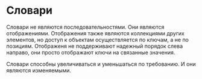# Словари

Словари не являются последовательностями. Они являются отображениями. Отображения также являются коллекциями других элементов, но доступ к объектам осуществляется по ключам, а не по позициям. Отображеня не поддерживают надежный порядок слева направо, они просто отображают ключи на связанные значения.

Словари способны увеличиваться и уменьшаться по требованию. И они являются изменяемыми.
